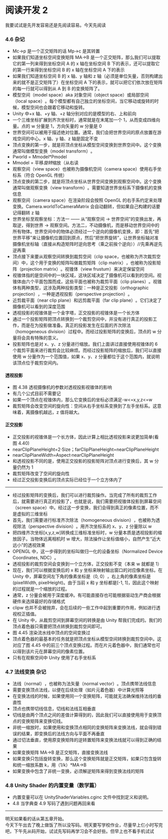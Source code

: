 # 阅读开发 2

我要试试是先开发容易还是先阅读容易。今天先阅读

### 4.6 杂记

- Mc→p 是一个正交矩阵的话 Mp→c 是其转置
- 如果我们知道坐标空间变换矩阵 MA→B 是一个正交矩阵，那么我们可以提取它的第一列来得到坐标空间 A 的 x 轴在坐标空间 B 下的表示，还可以提取它的第一行来得到坐标空间 B 的 x 轴在坐标空间 A 下的表示
- 如果我们知道坐标空间 B 的 x 轴、y 轴和 z 轴（必须是单位矢量，否则构建出来的就不是正交矩阵了）在坐标空间 A 下的表示，就可以把它们依次放在矩阵的每一行就可以得到从 A 到 B 的变换矩阵了。
- 模型空间（model space）​aka 对象空间（object space）或局部空间（local space）​。每个模型都有自己独立的坐标空间，当它移动或旋转的时候，模型空间也会跟着它移动和旋转。
- Unity 中+x 轴、+y 轴、+z 轴分别对应的是模型的右、上和前向
- 一个三维坐标扩展到齐次坐标时，通常就是在末尾加一个 1，从而变成四维向量。点的 w 分量是 1，方向矢量的 w 分量是 0
- 世界空间可以被用于描述绝对位置。通常，我们会把世界空间的原点放置在游戏空间的中心。x 轴、y 轴、z 轴是固定不变
- 顶点变换的第一步，就是将顶点坐标从模型空间变换到世界空间中。这个变换通常叫做模型变换（model transform）​。
- Pworld = Mmodel\*Pmodel
- Mmodel = 平移*旋转*缩放（从右读
- 观察空间（view space）也被称为摄像机空间（camera space）​ 使用右手坐标系（符合 OpenGL 传统）
- 顶点变换的第二步，就是将顶点坐标从世界空间变换到观察空间中。这个变换通常叫做观察变换（view transform）​。需要知道世界坐标系下摄像机的变换信息
- 观察空间（camera space）在渲染阶段会按照 OpenGL 的右手系约定来处理变换。Camera.worldToCameraMatrix 会自动翻转，但如果自己构建的话要记得翻转 z 轴
- 世界坐标至观察坐标：方法一 —— 从“观察空间 → 世界空间”的变换出发，再取逆，得到世界 → 观察空间。方法二，不动摄像机，而是移动世界空间中的所有物体。世界空间中的物体必须经过一个逆向的摄像机变换，即：首先“把世界平移”来让摄像机位置回到原点，然后“把世界旋转”，让世界坐标轴对准摄像机坐标轴（直接从构造矩阵时逆向思考（乘之前挨个逆向））//先乘再逆先逆再乘
- 顶点接下来要从观察空间转换到裁剪空间（clip space，也被称为齐次裁剪空间）中，这个用于变换的矩阵叫做裁剪矩阵（clip matrix）​，也被称为投影矩阵（projection matrix）​。视锥体（view frustum）来决定保留空间
- 视锥体指的是空间中的一块区域，这块区域决定了摄像机可以看到的空间。视锥体由六个平面包围而成，这些平面也被称为裁剪平面（clip planes）​。视锥体有两种类型，这涉及两种投影类型：一种是正交投影（orthographic projection）​，一种是透视投影（perspective projection）​。
- 近剪裁平面（near clip plane）和远剪裁平面（far clip plane）​。它们决定了摄像机可以看到的深度范围
- 透视投影的视锥体是一个金字塔，正交投影的视锥体是一个长方体
- 通过一个投影矩阵把顶点转换到一个裁剪空间中，并没有进行真正的投影工作，而是在为投影做准备。真正的投影发生在后面的齐次除法（homogeneous division）过程中。而经过投影矩阵的变换后，顶点的 w 分量将会具有特殊的意义。
- 投影矩阵也是对 x、y、z 分量进行缩放。我们上面讲过直接使用视锥体的 6 个裁剪平面来进行裁剪会比较麻烦。而经过投影矩阵的缩放后，我们可以直接使用 w 分量作为一个范围值，如果 x、y、z 分量都位于这个范围内，就说明该顶点位于裁剪空间内。

#### 透视投影

- 图 4.38 透视摄像机的参数对透视投影视锥体的影响
- 有几个公式目前不需要记
- 如果一个顶点在视锥体内，那么它变换后的坐标必须满足-w<=x,y,z<=w
- 裁剪矩阵会改变空间的旋向性：空间从右手坐标系变换到了左手坐标系。这意味着，离摄像机越远，z 值将越大。

#### 正交投影

- 正交投影的视锥体是一个长方体，因此计算上相比透视投影来说更加简单(看图 4.40)
- nearClipPlaneHeight=2·Size；farClipPlaneHeight=nearClipPlaneHeight
- nearClipPlaneWidth=Aspect·nearClipPlaneHeight
- 和透视投影不同的是，使用正交投影的投影矩阵对顶点进行变换后，其 w 分量仍然为 1
- 裁剪矩阵改变了空间的旋向性
- 经过正交投影变换后的顶点实际已经位于一个立方体内了

---

- 经过投影矩阵的变换后，我们可以进行裁剪操作。当完成了所有的裁剪工作后，就需要进行真正的投影了，也就是说，我们需要把视锥体投影到屏幕空间（screen space）中。经过这一步变换，我们会得到真正的像素位置，而不是虚拟的三维坐标
- 首先，我们需要进行标准齐次除法（homogeneous division）​，也被称为透视除法（perspective division）​。用齐次坐标系的 x、y、z 分量除以 w
- 把四维齐次坐标[x,y,z,w]转换成三维标准坐标时，w 分量本质是透视投影的缩放因子。当物体远离相机时 w 增大，除法操作让坐标值缩小，自然产生“近大远小”的透视效果
- OPENGL 中，这一步得到的坐标叫做归一化的设备坐标（Normalized Device Coordinates, NDC）​。
- 透视投影的裁剪空间会变换到一个立方体，正交投影不变（本来 w 就都是 1）
- 现在，我们可以根据变换后的 x 和 y 坐标来映射输出窗口的对应像素坐标。在 Unity 中，屏幕空间左下角的像素坐标是（0, 0）​，右上角的像素坐标是(pixelWidth, pixelHeight)。由于当前 x 和 y 坐标都是[-1, 1]​，因此这个映射的过程就是一个缩放的过程。
- 通常，z 分量会被用于深度缓冲。有可能直接存也可能根据驱动生产商会根据硬件来选择最好的存储格式
- clipw 也并不会被抛弃，会在后续的一些工作中起到重要的作用，例如进行透视校正插值。
- 在 Unity 中，从裁剪空间到屏幕空间的转换是由 Unity 帮我们完成的。我们的顶点着色器只需要把顶点转换到裁剪空间即可。
- 图 4.45 渲染流水线中顶点的空间变换过
- 顶点着色器的最基本的任务就是把顶点坐标从模型空间转换到裁剪空间中。这对应了图 4.45 中的前三个顶点变换过程。而在片元着色器中，我们通常也可以得到该片元在屏幕空间的像素位置。
- 只有在观察空间中 Unity 使用了右手坐标系

### 4.7 法线变换 杂记

- 法线（normal）​，也被称为法矢量（normal vector）​。顶点携带法线信息
- 需要变换顶点法线，以便在后续处理（如片元着色器）中计算光照等
- 在变换法线的时候，如果使用同一个变换矩阵，可能就无法确保维持法线的垂直性
- 顶点也携带切线信息，切线和法线互相垂直
- 切线是由两个顶点之间的差值计算得到的，因此我们可以直接使用用于变换顶点的变换矩阵来变换切线。
- 非统一缩放时，如果使用和变换顶点相同的变换矩阵来变换法线，就会得到错误的结果，即变换后的法线方向与平面不再垂直
- 通过切法垂直，使用原变换矩阵的逆转置矩阵来变换法线就可以得到正确的结果
- 如果变换矩阵 MA→B 是正交矩阵，直接变换法线
- 如果变换只包括旋转变换，那么这个变换矩阵就是正交矩阵，如果只包含旋转和统一缩放系数 k，用（1/k）\*MA→B
- 如果变换中包含了非统一变换，必须解逆矩阵来得到变换法线的矩阵

### 4.8 Unity Shader 的内置变量（数学篇）

- 内置变量可以在 UnityShaderVariables.cginc 文件中找到定义和说明。
- 4.8 当字典查
  4.9 写码了遇到问题再回来看

---

明天如果看的话从第五章开始。  
今天下午出去了晚上做饭了所以没写码。明天要写学校作业，尽量早上仨小时写完吧，下午先从码开始，试试先写码再学习会不会好些。但早上也不看手机试试

